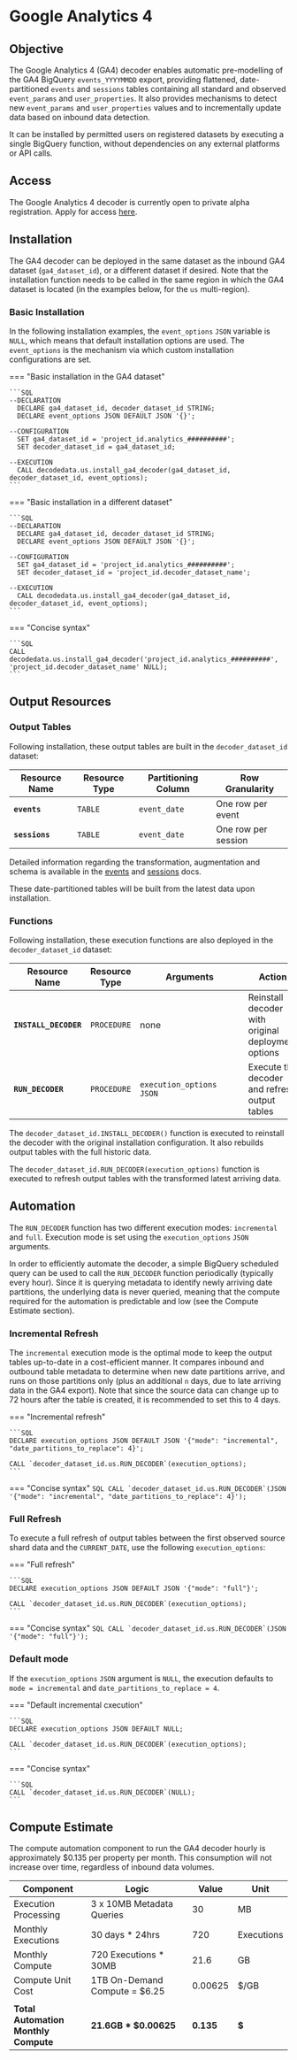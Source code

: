# Google Analytics 4
## Objective
The Google Analytics 4 (GA4) decoder enables automatic pre-modelling of the GA4 BigQuery `events_YYYYMMDD` export, providing flattened, date-partitioned `events` and `sessions` tables containing all standard and observed `event_params` and `user_properties`.  It also provides mechanisms to detect new `event_params` and `user_properties` values and to incrementally update data based on inbound data detection.

It can be installed by permitted users on registered datasets by executing a single BigQuery function, without dependencies on any external platforms or API calls.

## Access
The Google Analytics 4 decoder is currently open to private alpha registration. Apply for access <a href="https://docs.google.com/forms/d/e/1FAIpQLSf1LVjV2PAVxOqnQMZrg43XMRwblpHPaooGGX2eCJ1Or52qwg/viewform?usp=sf_link" target="_blank">here</a>.

## Installation
The GA4 decoder can be deployed in the same dataset as the inbound GA4 dataset (`ga4_dataset_id`), or a different dataset if desired.  Note that the installation function needs to be called in the same region in which the GA4 dataset is located (in the examples below, for the `us` multi-region).

### Basic Installation
In the following installation examples, the `event_options` `JSON` variable is `NULL`, which means that default installation options are used. The `event_options` is the mechanism via which custom installation configurations are set.

=== "Basic installation in the GA4 dataset"

    ```SQL
    --DECLARATION
      DECLARE ga4_dataset_id, decoder_dataset_id STRING;
      DECLARE event_options JSON DEFAULT JSON '{}';

    --CONFIGURATION
      SET ga4_dataset_id = 'project_id.analytics_##########';
      SET decoder_dataset_id = ga4_dataset_id;

    --EXECUTION  
      CALL decodedata.us.install_ga4_decoder(ga4_dataset_id, decoder_dataset_id, event_options);
    ```

=== "Basic installation in a different dataset"

    ```SQL
    --DECLARATION
      DECLARE ga4_dataset_id, decoder_dataset_id STRING;
      DECLARE event_options JSON DEFAULT JSON '{}';

    --CONFIGURATION
      SET ga4_dataset_id = 'project_id.analytics_##########';
      SET decoder_dataset_id = 'project_id.decoder_dataset_name';

    --EXECUTION  
      CALL decodedata.us.install_ga4_decoder(ga4_dataset_id, decoder_dataset_id, event_options);
    ```

=== "Concise syntax"

    ```SQL
    CALL decodedata.us.install_ga4_decoder('project_id.analytics_##########', 'project_id.decoder_dataset_name' NULL);
    ```

## Output Resources
### Output Tables
Following installation, these output tables are built in the `decoder_dataset_id` dataset:

Resource Name | Resource Type | Partitioning Column | Row Granularity
--- | --- | --- | ---
**`events`** | `TABLE` | `event_date` | One row per event
**`sessions`** | `TABLE` | `event_date` | One row per session

Detailed information regarding the transformation, augmentation and schema is available in the [events](/ga4/events/index.md) and [sessions](/ga4/sessions.md) docs.

These date-partitioned tables will be built from the latest data upon installation.

### Functions
Following installation, these execution functions are also deployed in the `decoder_dataset_id` dataset:

Resource Name <div style="width:120px"></div>| Resource Type | Arguments <div style="width:180px"></div>| Action
--- | --- | --- | ---
**`INSTALL_DECODER`** | `PROCEDURE` | none | Reinstall decoder with original deployment options
**`RUN_DECODER`** | `PROCEDURE` | `execution_options JSON` | Execute the decoder and refresh output tables

The `decoder_dataset_id.INSTALL_DECODER()` function is executed to reinstall the decoder with the original installation configuration.  It also rebuilds output tables with the full historic data.

The `decoder_dataset_id.RUN_DECODER(execution_options)` function is executed to refresh output tables with the transformed latest arriving data.

## Automation
The `RUN_DECODER` function has two different execution modes: `incremental` and `full`. Execution mode is set using the `execution_options` `JSON` arguments.

In order to efficiently automate the decoder, a simple BigQuery scheduled query can be used to call the `RUN_DECODER` function periodically (typically every hour).  Since it is querying metadata to identify newly arriving date partitions, the underlying data is never queried, meaning that the compute required for the automation is predictable and low (see the Compute Estimate section).

### Incremental Refresh
The `incremental` execution mode is the optimal mode to keep the output tables up-to-date in a cost-efficient manner. It compares inbound and outbound table metadata to determine when new date partitions arrive, and runs on those partitions only (plus an additional `n` days, due to late arriving data in the GA4 export).  Note that since the source data can change up to 72 hours after the table is created, it is recommended to set this to 4 days.

=== "Incremental refresh"

    ```SQL
    DECLARE execution_options JSON DEFAULT JSON '{"mode": "incremental", "date_partitions_to_replace": 4}';

    CALL `decoder_dataset_id.us.RUN_DECODER`(execution_options);
    ```

=== "Concise syntax"
    ```SQL
    CALL `decoder_dataset_id.us.RUN_DECODER`(JSON '{"mode": "incremental", "date_partitions_to_replace": 4}');
    ```

### Full Refresh
To execute a full refresh of output tables between the first observed source shard data and the `CURRENT_DATE`, use the following `execution_options`:

=== "Full refresh"

    ```SQL
    DECLARE execution_options JSON DEFAULT JSON '{"mode": "full"}';

    CALL `decoder_dataset_id.us.RUN_DECODER`(execution_options);
    ```

=== "Concise syntax"
    ```SQL
    CALL `decoder_dataset_id.us.RUN_DECODER`(JSON '{"mode": "full"}');
    ```

### Default mode
If the `execution_options` `JSON` argument is `NULL`, the execution defaults to `mode = incremental` and `date_partitions_to_replace = 4`.

=== "Default incremental cxecution"

    ```SQL
    DECLARE execution_options JSON DEFAULT NULL;

    CALL `decoder_dataset_id.us.RUN_DECODER`(execution_options);
    ```

=== "Concise syntax"

    ```SQL
    CALL `decoder_dataset_id.us.RUN_DECODER`(NULL);
    ```


## Compute Estimate
The compute automation component to run the GA4 decoder hourly is approximately $0.135 per property per month. This consumption will not increase over time, regardless of inbound data volumes.

Component | Logic | Value | Unit
--- | --- | --- | ---
Execution Processing | 3 x 10MB Metadata Queries | 30 | MB
Monthly Executions | 30 days * 24hrs | 720 | Executions
Monthly Compute | 720 Executions * 30MB | 21.6 | GB
Compute Unit Cost | 1TB On-Demand Compute = $6.25 | 0.00625 | $/GB
 | | | 
**Total Automation<br>Monthly Compute** | **21.6GB * $0.00625** | **0.135** | **$**